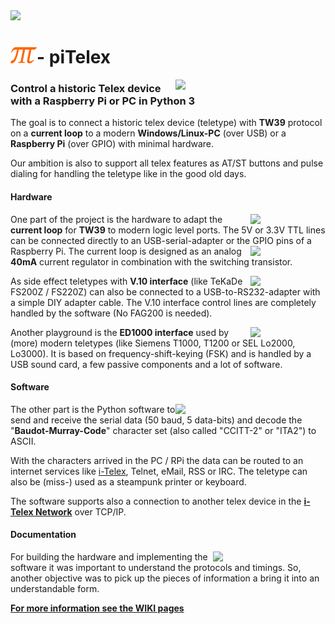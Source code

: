 <img src="https://raw.githubusercontent.com/wiki/fablab-wue/piTelex/img/Header.JPG" width="1024px">

# <img src="piTelexLogo.png" width="42px">- piTelex

<img src="https://raw.githubusercontent.com/wiki/fablab-wue/piTelex/img/RPiTW39.JPG" width="240px" align="right">

### Control a historic Telex device with a Raspberry Pi or PC in Python 3

The goal is to connect a historic telex device (teletype) with **TW39** protocol on a **current loop** to a modern **Windows/Linux-PC** (over USB) or a **Raspberry Pi** (over GPIO) with minimal hardware.

Our ambition is also to support all telex features as AT/ST buttons and pulse dialing for handling the teletype like in the good old days.

#### Hardware

<img src="https://raw.githubusercontent.com/wiki/fablab-wue/piTelex/img/USB.JPG" width="120px" align="right">

One part of the project is the hardware to adapt the **current loop** for **TW39** to modern logic level ports. The 5V or 3.3V TTL lines can be connected directly to an USB-serial-adapter or the GPIO pins of a Raspberry Pi. <img src="https://raw.githubusercontent.com/wiki/fablab-wue/piTelex/img/RPiPCB.JPG" width="120px" align="right">The current loop is designed as an analog **40mA** current regulator in combination with the switching transistor.

<img src="https://raw.githubusercontent.com/wiki/fablab-wue/piTelex/img/V.10.JPG" width="120px" align="right">

As side effect teletypes with **V.10 interface** (like TeKaDe FS200Z / FS220Z) can also be connected to a USB-to-RS232-adapter with a simple DIY adapter cable. The V.10 interface control lines are completely handled by the software (No FAG200 is needed).

<img src="https://raw.githubusercontent.com/wiki/fablab-wue/piTelex/img/ED1000SC.JPG" width="120px" align="right">

Another playground is the **ED1000 interface** used by (more) modern teletypes (like Siemens T1000, T1200 or SEL Lo2000, Lo3000). It is based on frequency-shift-keying (FSK) and is handled by a USB sound card, a few passive components and a lot of software.

#### Software

<img src="https://raw.githubusercontent.com/wiki/fablab-wue/piTelex/img/SW_Modules.png" width="240px" align="right">

The other part is the Python software to send and receive the serial data (50 baud, 5 data-bits) and decode the "**Baudot-Murray-Code**" character set (also called "CCITT-2" or "ITA2") to ASCII.

With the characters arrived in the PC / RPi the data can be routed to an internet services like [i-Telex](https://www.i-telex.net), Telnet, eMail, RSS or IRC. The teletype can also be (miss-) used as a steampunk printer or keyboard.

The software supports also a connection to another telex device in the **[i-Telex Network](https://www.i-telex.net)** over TCP/IP.

#### Documentation

<img src="https://raw.githubusercontent.com/wiki/fablab-wue/piTelex/img/TW39Call8.png" width="180px" align="right">

For building the hardware and implementing the software it was important to understand the protocols and timings. So, another objective was to pick up the pieces of information a bring it into an understandable form.

**[For more information see the WIKI pages](https://github.com/fablab-wue/piTelex/wiki)**

<!--
<hr>

##### Project Status

The software and hardware are in use by about 10 teletype stations and working fine.

##### Last changes

- 2020-09: Moved non-source-code folders to new project [piTelex.supplement](https://github.com/fablab-wue/piTelex.supplement)
- 2020-09: Merged Björns rework of i-Telex protocol handling and ED1000 workflow
- 2020-08: Merged Björns fork (https://github.com/b-schliessmann/piTelex) with TNS, ED1000 and i-Telex-connection rework
- 2020-08: Added device module CLI for commands over teletype
- 2020-07: Merged Dirks device module for Twitter (https://github.com/dirkenstein/piTelex)
-->
